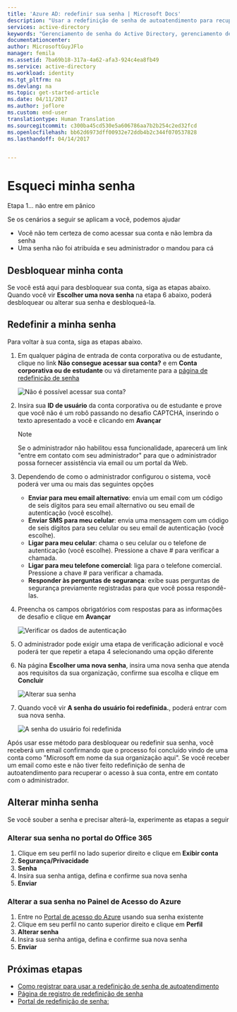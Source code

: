 ```yaml
---
title: 'Azure AD: redefinir sua senha | Microsoft Docs'
description: "Usar a redefinição de senha de autoatendimento para recuperar o acesso à sua conta"
services: active-directory
keywords: "Gerenciamento de senha do Active Directory, gerenciamento de senha, redefinição de senha de autoatendimento do Azure AD, SSPR"
documentationcenter: 
author: MicrosoftGuyJFlo
manager: femila
ms.assetid: 7ba69b18-317a-4a62-afa3-924c4ea8fb49
ms.service: active-directory
ms.workload: identity
ms.tgt_pltfrm: na
ms.devlang: na
ms.topic: get-started-article
ms.date: 04/11/2017
ms.author: joflore
ms.custom: end-user
translationtype: Human Translation
ms.sourcegitcommit: c300ba45cd530e5a606786aa7b2b254c2ed32fcd
ms.openlocfilehash: bb62d6973dff00932e72ddb4b2c344f070537828
ms.lasthandoff: 04/14/2017


---
```

# <a name="help-i-forgot-my-password"></a>Esqueci minha senha

Etapa 1... não entre em pânico

Se os cenários a seguir se aplicam a você, podemos ajudar

* Você não tem certeza de como acessar sua conta e não lembra da senha
* Uma senha não foi atribuída e seu administrador o mandou para cá

## <a name="unlock-my-account"></a>Desbloquear minha conta

Se você está aqui para desbloquear sua conta, siga as etapas abaixo. Quando você vir **Escolher uma nova senha** na etapa 6 abaixo, poderá desbloquear ou alterar sua senha e desbloqueá-la.

## <a name="reset-my-password"></a>Redefinir a minha senha

Para voltar à sua conta, siga as etapas abaixo.
1. Em qualquer página de entrada de conta corporativa ou de estudante, clique no link **Não consegue acessar sua conta?** e em **Conta corporativa ou de estudante** ou vá diretamente para a [página de redefinição de senha](https://passwordreset.microsoftonline.com/)

    ![Não é possível acessar sua conta?][Login]

2. Insira sua **ID de usuário** da conta corporativa ou de estudante e prove que você não é um robô passando no desafio CAPTCHA, inserindo o texto apresentado a você e clicando em **Avançar**

   > [!NOTE]
   > Se o administrador não habilitou essa funcionalidade, aparecerá um link "entre em contato com seu administrador" para que o administrador possa fornecer assistência via email ou um portal da Web.
   >

3. Dependendo de como o administrador configurou o sistema, você poderá ver uma ou mais das seguintes opções
    * **Enviar para meu email alternativo**: envia um email com um código de seis dígitos para seu email alternativo ou seu email de autenticação (você escolhe).
    * **Enviar SMS para meu celular**: envia uma mensagem com um código de seis dígitos para seu celular ou seu email de autenticação (você escolhe).
    * **Ligar para meu celular**: chama o seu celular ou o telefone de autenticação (você escolhe). Pressione a chave # para verificar a chamada.
    * **Ligar para meu telefone comercial**: liga para o telefone comercial. Pressione a chave # para verificar a chamada.
    * **Responder às perguntas de segurança**: exibe suas perguntas de segurança previamente registradas para que você possa respondê-las.
4. Preencha os campos obrigatórios com respostas para as informações de desafio e clique em **Avançar**

    ![Verificar os dados de autenticação][Verification]

5. O administrador pode exigir uma etapa de verificação adicional e você poderá ter que repetir a etapa 4 selecionando uma opção diferente
6. Na página **Escolher uma nova senha**, insira uma nova senha que atenda aos requisitos da sua organização, confirme sua escolha e clique em **Concluir**

    ![Alterar sua senha][Change]

7. Quando você vir **A senha do usuário foi redefinida.**, poderá entrar com sua nova senha.

    ![A senha do usuário foi redefinida][Complete]

Após usar esse método para desbloquear ou redefinir sua senha, você receberá um email confirmando que o processo foi concluído vindo de uma conta como "Microsoft em nome da sua organização aqui". Se você receber um email como este e não tiver feito redefinição de senha de autoatendimento para recuperar o acesso à sua conta, entre em contato com o administrador.

## <a name="change-my-password"></a>Alterar minha senha

Se você souber a senha e precisar alterá-la, experimente as etapas a seguir

### <a name="change-your-password-from-the-office-365-portal"></a>Alterar sua senha no portal do Office 365

1. Clique em seu perfil no lado superior direito e clique em **Exibir conta**
2. **Segurança/Privacidade**
3. **Senha**
4. Insira sua senha antiga, defina e confirme sua nova senha
5. **Enviar**

### <a name="change-your-password-from-the-azure-access-panel"></a>Alterar a sua senha no Painel de Acesso do Azure

1. Entre no [Portal de acesso do Azure](https://myapps.microsoft.com/) usando sua senha existente
2. Clique em seu perfil no canto superior direito e clique em **Perfil**
3. **Alterar senha**
4. Insira sua senha antiga, defina e confirme sua nova senha
5. **Enviar**

## <a name="next-steps"></a>Próximas etapas

* [Como registrar para usar a redefinição de senha de autoatendimento ](active-directory-passwords-reset-register.md)
* [Página de registro de redefinição de senha](http://aka.ms/ssprsetup)
* [Portal de redefinição de senha:](https://passwordreset.microsoftonline.com/)

[Login]: ./media/active-directory-passwords-update-your-own-password/reset-1-login.png "Página de logon Não consegue acessar sua conta?"
[Verification]: ./media/active-directory-passwords-update-your-own-password/reset-2-verification.png "Verificar os dados de autenticação"
[Change]: ./media/active-directory-passwords-update-your-own-password/reset-3-change.png "Alterar sua senha"
[Complete]: ./media/active-directory-passwords-update-your-own-password/reset-4-complete.png "A senha do usuário foi redefinida"

